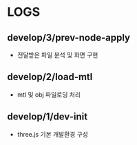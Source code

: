 # LOGS

## develop/3/prev-node-apply

- 전달받은 파일 분석 및 화면 구현

## develop/2/load-mtl

- mtl 및 obj 파일로딩 처리

## develop/1/dev-init

- three.js 기본 개발환경 구성
